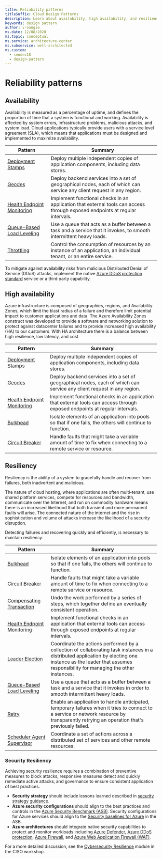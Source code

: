 ```yaml
---
title: Reliability patterns
titleSuffix: Cloud Design Patterns
description: Learn about availability, high availability, and resiliency as they relate to reliability.
keywords: design pattern
author: v-aangie
ms.date: 12/08/2020
ms.topic: conceptual
ms.service: architecture-center
ms.subservice: well-architected
ms.custom:
  - seodec18
  - design-pattern
---
```


# Reliability patterns

## Availability

Availability is measured as a percentage of uptime, and defines the proportion of time that a system is functional and working. Availability is affected by system errors, infrastructure problems, malicious attacks, and system load. Cloud applications typically provide users with a service level agreement (SLA), which means that applications must be designed and implemented to maximize availability.

|                            Pattern                             |                                                           Summary                                                            |
|----------------------------------------------------------------|------------------------------------------------------------------------------------------------------------------------------|
|           [Deployment Stamps](https://docs.microsoft.com/azure/architecture/patterns/deployment-stamp)          |                 Deploy multiple independent copies of application components, including data stores.                         |
| [Geodes](https://docs.microsoft.com/azure/architecture/patterns/geodes) | Deploy backend services into a set of geographical nodes, each of which can service any client request in any region. |
| [Health Endpoint Monitoring](https://docs.microsoft.com/azure/architecture/patterns/health-endpoint-monitoring) | Implement functional checks in an application that external tools can access through exposed endpoints at regular intervals. |
|  [Queue-Based Load Leveling](https://docs.microsoft.com/azure/architecture/patterns/queue-based-load-leveling)  | Use a queue that acts as a buffer between a task and a service that it invokes, to smooth intermittent heavy loads.  |
|                 [Throttling](https://docs.microsoft.com/azure/architecture/patterns/throttling)                 |   Control the consumption of resources by an instance of an application, an individual tenant, or an entire service.    |

To mitigate against availability risks from malicious Distributed Denial of Service (DDoS) attacks, implement the native [Azure DDoS protection standard](/azure/virtual-network/ddos-protection-overview) service or a third party capability.

## High availability

Azure infrastructure is composed of geographies, regions, and Availability Zones, which limit the blast radius of a failure and therefore limit potential impact to customer applications and data. The Azure Availability Zones construct was developed to provide a software and networking solution to protect against datacenter failures and to provide increased high availability (HA) to our customers. With HA architecture there is a balance between high resilience, low latency, and cost.

|                            Pattern                             |                                                           Summary                                                            |
|----------------------------------------------------------------|------------------------------------------------------------------------------------------------------------------------------|
|           [Deployment Stamps](https://docs.microsoft.com/azure/architecture/patterns/deployment-stamp)          |                 Deploy multiple independent copies of application components, including data stores.                         |
| [Geodes](https://docs.microsoft.com/azure/architecture/patterns/geodes) | Deploy backend services into a set of geographical nodes, each of which can service any client request in any region. |
| [Health Endpoint Monitoring](https://docs.microsoft.com/azure/architecture/patterns/health-endpoint-monitoring) | Implement functional checks in an application that external tools can access through exposed endpoints at regular intervals. |
|                   [Bulkhead](https://docs.microsoft.com/azure/architecture/patterns/bulkhead)                   |                                                     Isolate elements of an application into pools so that if one fails, the others will continue to function.                                                      |
|            [Circuit Breaker](https://docs.microsoft.com/azure/architecture/patterns/circuit-breaker)            |                                                  Handle faults that might take a variable amount of time to fix when connecting to a remote service or resource.               


## Resiliency

Resiliency is the ability of a system to gracefully handle and recover from failures, both inadvertent and malicious.

The nature of cloud hosting, where applications are often multi-tenant, use shared platform services, compete for resources and bandwidth, communicate over the Internet, and run on commodity hardware means there is an increased likelihood that both transient and more permanent faults will arise. The connected nature of the internet and the rise in sophistication and volume of attacks increase the likelihood of a security disruption.

Detecting failures and recovering quickly and efficiently, is necessary to maintain resiliency.

|                            Pattern                             |                                                                                                      Summary                                                                                                       |
|----------------------------------------------------------------|--------------------------------------------------------------------------------------------------------------------------------------------------------------------------------------------------------------------|
|                   [Bulkhead](https://docs.microsoft.com/azure/architecture/patterns/bulkhead)                   |                                                     Isolate elements of an application into pools so that if one fails, the others will continue to function.                                                      |
|            [Circuit Breaker](https://docs.microsoft.com/azure/architecture/patterns/circuit-breaker)            |                                                  Handle faults that might take a variable amount of time to fix when connecting to a remote service or resource.                                                   |
|   [Compensating Transaction](https://docs.microsoft.com/azure/architecture/patterns/compensating-transaction)   |                                                      Undo the work performed by a series of steps, which together define an eventually consistent operation.                                                       |
| [Health Endpoint Monitoring](https://docs.microsoft.com/azure/architecture/patterns/health-endpoint-monitoring) |                                            Implement functional checks in an application that external tools can access through exposed endpoints at regular intervals.                                            |
|            [Leader Election](https://docs.microsoft.com/azure/architecture/patterns/leader-election)            | Coordinate the actions performed by a collection of collaborating task instances in a distributed application by electing one instance as the leader that assumes responsibility for managing the other instances. |
|  [Queue-Based Load Leveling](https://docs.microsoft.com/azure/architecture/patterns/queue-based-load-leveling)  |                                            Use a queue that acts as a buffer between a task and a service that it invokes in order to smooth intermittent heavy loads.                                             |
|                      [Retry](https://docs.microsoft.com/azure/architecture/patterns/retry)                      |             Enable an application to handle anticipated, temporary failures when it tries to connect to a service or network resource by transparently retrying an operation that's previously failed.             |
| [Scheduler Agent Supervisor](https://docs.microsoft.com/azure/architecture/patterns/scheduler-agent-supervisor) |                                                            Coordinate a set of actions across a distributed set of services and other remote resources.                                                            |

### Security Resiliency

Achieving security resilience requires a combination of preventive measures to block attacks, responsive measures detect and quickly remediate active attacks, and governance to ensure consistent application of best practices.

- **Security strategy** should include lessons learned described in [security strategy guidance](https://docs.microsoft.com/azure/cloud-adoption-framework/strategy/define-security-strategy).
- **Azure security configurations** should align to the best practices and controls in the [Azure Security Benchmark (ASB)](https://docs.microsoft.com/azure/security/benchmarks/). Security configurations for Azure services should align to the [Security baselines for Azure](https://docs.microsoft.com/azure/security/benchmarks/security-baselines-overview) in the ASB.
- **Azure architectures** should integrate native security capabilities to protect and monitor workloads including [Azure Defender](https://docs.microsoft.com/azure/security-center/azure-defender), [Azure DDoS protection](https://docs.microsoft.com/azure/ddos-protection/ddos-protection-overview), [Azure Firewall](https://docs.microsoft.com/azure/firewall/), and [Azure Web Application Firewall (WAF)](https://docs.microsoft.com/azure/web-application-firewall/).

For a more detailed discussion, see the [Cybersecurity Resilience](/https://docs.microsoft.com/security/ciso-workshop/ciso-workshop-module-1#part-2-cybersecurity-resilience-1350) module in the CISO workshop.
